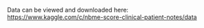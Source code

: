 Data can be viewed and downloaded here:
https://www.kaggle.com/c/nbme-score-clinical-patient-notes/data